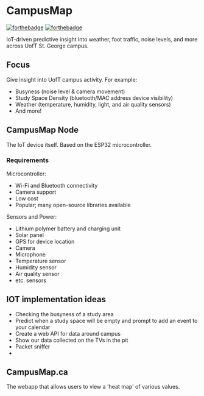 # CampusMap

[![forthebadge](https://forthebadge.com/images/badges/open-source.svg)](https://forthebadge.com) [![forthebadge](https://forthebadge.com/images/badges/built-with-love.svg)](https://forthebadge.com)

IoT-driven predictive insight into weather, foot traffic, noise levels, and more across UofT St. George campus.

## Focus

Give insight into UofT campus activity. For example:

- Busyness (noise level & camera movement)
- Study Space Density (bluetooth/MAC address device visibility)
- Weather (temperature, humidity, light, and air quality sensors)
- And more!

## CampusMap Node

The IoT device itself. Based on the ESP32 microcontroller.

### Requirements

Microcontroller:
- Wi-Fi and Bluetooth connectivity
- Camera support
- Low cost
- Popular; many open-source libraries available

Sensors and Power:
- Lithium polymer battery and charging unit
- Solar panel
- GPS for device location
- Camera
- Microphone
- Temperature sensor
- Humidity sensor
- Air quality sensor
- etc. sensors

## IOT implementation ideas
- Checking the busyness of a study area
- Predict when a study space will be empty and prompt to add an event to your calendar 
- Create a web API for data around campus
- Show our data collected on the TVs in the pit
- Packet sniffer
- 

## CampusMap.ca

The webapp that allows users to view a 'heat map' of various values.
